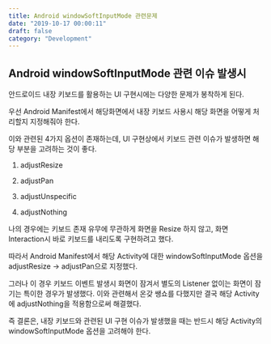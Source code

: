 ```yaml
---
title: Android windowSoftInputMode 관련문제
date: "2019-10-17 00:00:11"
draft: false
category: "Development"
---
```


## Android windowSoftInputMode 관련 이슈 발생시

안드로이드 내장 키보드를 활용하는 UI 구현시에는 다양한 문제가 봉착하게 된다.

우선 Android Manifest에서 해당화면에서 내장 키보드 사용시 해당 화면을 어떻게 처리할지 지정해줘야 한다.

이와 관련된 4가지 옵션이 존재하는데, UI 구현상에서 키보드 관련 이슈가 발생하면 해당 부분을 고려하는 것이 좋다.

1. adjustResize

2. adjustPan

3. adjustUnspecific

4. adjustNothing

나의 경우에는 키보드 존재 유무에 무관하게 화면을 Resize 하지 않고, 화면 Interaction시 바로 키보드를 내리도록 구현하려고 했다.

따라서 Android Manifest에서 해당 Activity에 대한 windowSoftInputMode 옵션을 adjustResize -> adjustPan으로 지정했다.

그러나 이 경우 키보드 이벤트 발생시 화면이 잠겨서 별도의 Listener 없이는 화면이 잠기는 특이한 경우가 발생했다. 이와 관련해서 온갖 쌩쇼를 다했지만 결국 해당 Activity에 adjustNothing을 적용함으로써 해결했다.

즉 결론은, 내장 키보드와 관련된 UI 구현 이슈가 발생했을 때는 반드시 해당 Activity의 windowSoftInputMode 옵션을 고려해야 한다.
